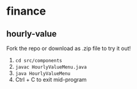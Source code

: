# finance

## hourly-value 

Fork the repo or download as .zip file to try it out!

1. `cd src/components`
2. `javac HourlyValueMenu.java`
3. `java HourlyValueMenu`
4. Ctrl + C to exit mid-program
